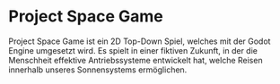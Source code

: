 # Project Space Game

Project Space Game ist ein 2D Top-Down Spiel, welches mit der Godot Engine umgesetzt wird. Es spielt in einer fiktiven Zukunft, in der die Menschheit effektive Antriebssysteme entwickelt hat, welche Reisen innerhalb unseres Sonnensystems ermöglichen.
